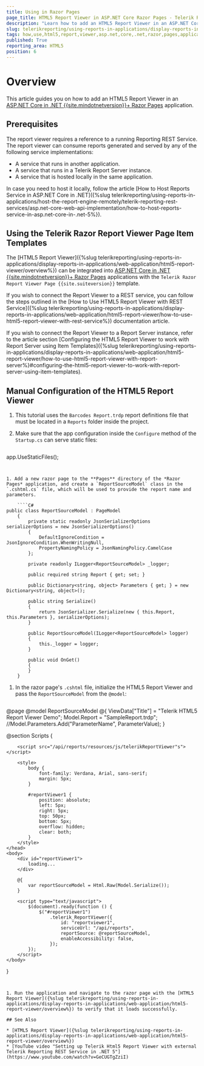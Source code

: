 ```yaml
---
title: Using in Razor Pages
page_title: HTML5 Report Viewer in ASP.NET Core Razor Pages - Telerik Reporting
description: "Learn how to add an HTML5 Report Viewer in an ASP.NET Core Razor web application."
slug: telerikreporting/using-reports-in-applications/display-reports-in-applications/web-application/html5-report-viewer/using-in-razor-pages-app
tags: how,use,html5,report,viewer,asp.net,core,.net,razor,pages,application
published: True
reporting_area: HTML5
position: 6
---
```


# Overview

This article guides you on how to add an HTML5 Report Viewer in an [ASP.NET Core in .NET {{site.mindotnetversion}}+ Razor Pages](https://learn.microsoft.com/en-us/aspnet/core/razor-pages) application.

## Prerequisites

The report viewer requires a reference to a running Reporting REST Service. The report viewer can consume reports generated and served by any of the following service implementations:

- A service that runs in another application.
- A service that runs in a Telerik Report Server instance.
- A service that is hosted locally in the same application.

In case you need to host it locally, follow the article [How to Host Reports Service in ASP.NET Core in .NET]({%slug telerikreporting/using-reports-in-applications/host-the-report-engine-remotely/telerik-reporting-rest-services/asp.net-core-web-api-implementation/how-to-host-reports-service-in-asp.net-core-in-.net-5%}).

## Using the Telerik Razor Report Viewer Page Item Templates

The [HTML5 Report Viewer]({%slug telerikreporting/using-reports-in-applications/display-reports-in-applications/web-application/html5-report-viewer/overview%}) can be integrated into [ASP.NET Core in .NET {{site.mindotnetversion}}+ Razor Pages](https://learn.microsoft.com/en-us/aspnet/core/razor-pages) applications with the `Telerik Razor Report Viewer Page {{site.suiteversion}}` template.

If you wish to connect the Report Viewer to a REST service, you can follow the steps outlined in the [How to Use HTML5 Report Viewer with REST Service]({%slug telerikreporting/using-reports-in-applications/display-reports-in-applications/web-application/html5-report-viewer/how-to-use-html5-report-viewer-with-rest-service%}) documentation article.

If you wish to connect the Report Viewer to a Report Server instance, refer to the article section [Configuring the HTML5 Report Viewer to work with Report Server using Item Templates]({%slug telerikreporting/using-reports-in-applications/display-reports-in-applications/web-application/html5-report-viewer/how-to-use-html5-report-viewer-with-report-server%}#configuring-the-html5-report-viewer-to-work-with-report-server-using-item-templates).

## Manual Configuration of the HTML5 Report Viewer

1.  This tutorial uses the `Barcodes Report.trdp` report definitions file that must be located in a `Reports` folder inside the project.
1.  Make sure that the app configuration inside the `Configure` method of the `Startup.cs` can serve static files:

	````C#
app.UseStaticFiles();
````


1. Add a new razor page to the **Pages** directory of the *Razor Pages* application, and create a `ReportSourceModel` class in the `.cshtml.cs` file, which will be used to provide the report name and parameters.

    ````C#
public class ReportSourceModel : PageModel
	{
		private static readonly JsonSerializerOptions serializerOptions = new JsonSerializerOptions()
		{
			DefaultIgnoreCondition = JsonIgnoreCondition.WhenWritingNull,
			PropertyNamingPolicy = JsonNamingPolicy.CamelCase
		};

		private readonly ILogger<ReportSourceModel> _logger;

		public required string Report { get; set; }

		public Dictionary<string, object> Parameters { get; } = new Dictionary<string, object>();

		public string Serialize()
		{
			return JsonSerializer.Serialize(new { this.Report, this.Parameters }, serializerOptions);
		}

		public ReportSourceModel(ILogger<ReportSourceModel> logger)
		{
			this._logger = logger;
		}

		public void OnGet()
		{
		}
	}
````


1. In the razor page's `.cshtml` file, initialize the HTML5 Report Viewer and pass the `ReportSourceModel` from the `@model`:

    ````HTML
@page
@model ReportSourceModel
@{
	ViewData["Title"] = "Telerik HTML5 Report Viewer Demo";
	Model.Report = "SampleReport.trdp";
	//Model.Parameters.Add("ParameterName", ParameterValue);
}

@section Scripts {
	<head>
		<title>Teleirk HTML5 Report Viewer in ASP.NET Core Razor Pages App</title>
		<script src="https://ajax.googleapis.com/ajax/libs/jquery/3.7.1/jquery.min.js"></script>
		<link rel="stylesheet" href="https://kendo.cdn.telerik.com/themes/10.2.0/default/default-ocean-blue.css" />

		<script src="/api/reports/resources/js/telerikReportViewer"s"></script> 

		<style>
			body {
				font-family: Verdana, Arial, sans-serif;
				margin: 5px;
			}

			#reportViewer1 {
				position: absolute;
				left: 5px;
				right: 5px;
				top: 50px;
				bottom: 5px;
				overflow: hidden;
				clear: both;
			}
		</style>
	</head>
	<body>
		<div id="reportViewer1">
			loading...
		</div>

		@{
			var reportSourceModel = Html.Raw(Model.Serialize());
		}

		<script type="text/javascript">
			$(document).ready(function () {
				$("#reportViewer1")
					.telerik_ReportViewer({
						id: "reportviewer1",
						serviceUrl: "/api/reports",
						reportSource: @reportSourceModel,
						enableAccessibility: false,
					});
			});
		</script>
	</body>
}
````


1. Run the application and navigate to the razor page with the [HTML5 Report Viewer]({%slug telerikreporting/using-reports-in-applications/display-reports-in-applications/web-application/html5-report-viewer/overview%}) to verify that it loads successfully.

## See Also

* [HTML5 Report Viewer]({%slug telerikreporting/using-reports-in-applications/display-reports-in-applications/web-application/html5-report-viewer/overview%})
* [YouTube video "Setting up Telerik Html5 Report Viewer with external Telerik Reporting REST Service in .NET 5"](https://www.youtube.com/watch?v=GeCUGTgZziI)
